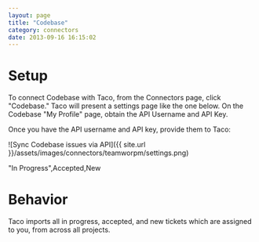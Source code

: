 ```yaml
---
layout: page
title: "Codebase"
category: connectors
date: 2013-09-16 16:15:02
---
```


# Setup

To connect Codebase with Taco, from the Connectors page, click
"Codebase." Taco will present a settings page like the one below. On the
Codebase "My Profile" page, obtain the API Username and API Key.

Once you have the API username and API key, provide them to Taco:

![Sync Codebase issues via API]({{ site.url }}/assets/images/connectors/teamworpm/settings.png)

"In Progress",Accepted,New

# Behavior

Taco imports all in progress, accepted, and new tickets which are
assigned to you, from across all projects.
